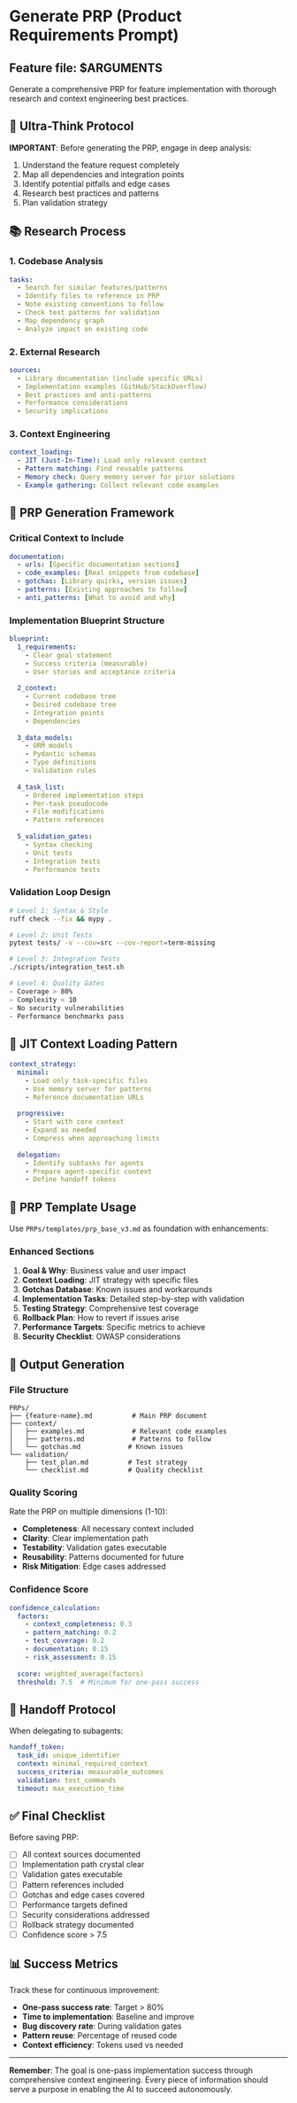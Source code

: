 # Generate PRP (Product Requirements Prompt)

## Feature file: $ARGUMENTS

Generate a comprehensive PRP for feature implementation with thorough research and context engineering best practices.

## 🧠 Ultra-Think Protocol

**IMPORTANT**: Before generating the PRP, engage in deep analysis:
1. Understand the feature request completely
2. Map all dependencies and integration points
3. Identify potential pitfalls and edge cases
4. Research best practices and patterns
5. Plan validation strategy

## 📚 Research Process

### 1. **Codebase Analysis**
```yaml
tasks:
  - Search for similar features/patterns
  - Identify files to reference in PRP
  - Note existing conventions to follow
  - Check test patterns for validation
  - Map dependency graph
  - Analyze impact on existing code
```

### 2. **External Research**
```yaml
sources:
  - Library documentation (include specific URLs)
  - Implementation examples (GitHub/StackOverflow)
  - Best practices and anti-patterns
  - Performance considerations
  - Security implications
```

### 3. **Context Engineering**
```yaml
context_loading:
  - JIT (Just-In-Time): Load only relevant context
  - Pattern matching: Find reusable patterns
  - Memory check: Query memory server for prior solutions
  - Example gathering: Collect relevant code examples
```

## 🎯 PRP Generation Framework

### Critical Context to Include
```yaml
documentation:
  - urls: [Specific documentation sections]
  - code_examples: [Real snippets from codebase]
  - gotchas: [Library quirks, version issues]
  - patterns: [Existing approaches to follow]
  - anti_patterns: [What to avoid and why]
```

### Implementation Blueprint Structure
```yaml
blueprint:
  1_requirements:
    - Clear goal statement
    - Success criteria (measurable)
    - User stories and acceptance criteria
    
  2_context:
    - Current codebase tree
    - Desired codebase tree
    - Integration points
    - Dependencies
    
  3_data_models:
    - ORM models
    - Pydantic schemas
    - Type definitions
    - Validation rules
    
  4_task_list:
    - Ordered implementation steps
    - Per-task pseudocode
    - File modifications
    - Pattern references
    
  5_validation_gates:
    - Syntax checking
    - Unit tests
    - Integration tests
    - Performance tests
```

### Validation Loop Design
```bash
# Level 1: Syntax & Style
ruff check --fix && mypy .

# Level 2: Unit Tests
pytest tests/ -v --cov=src --cov-report=term-missing

# Level 3: Integration Tests
./scripts/integration_test.sh

# Level 4: Quality Gates
- Coverage > 80%
- Complexity < 10
- No security vulnerabilities
- Performance benchmarks pass
```

## 🔄 JIT Context Loading Pattern

```yaml
context_strategy:
  minimal:
    - Load only task-specific files
    - Use memory server for patterns
    - Reference documentation URLs
    
  progressive:
    - Start with core context
    - Expand as needed
    - Compress when approaching limits
    
  delegation:
    - Identify subtasks for agents
    - Prepare agent-specific context
    - Define handoff tokens
```

## 📝 PRP Template Usage

Use `PRPs/templates/prp_base_v3.md` as foundation with enhancements:

### Enhanced Sections
1. **Goal & Why**: Business value and user impact
2. **Context Loading**: JIT strategy with specific files
3. **Gotchas Database**: Known issues and workarounds
4. **Implementation Tasks**: Detailed step-by-step with validation
5. **Testing Strategy**: Comprehensive test coverage
6. **Rollback Plan**: How to revert if issues arise
7. **Performance Targets**: Specific metrics to achieve
8. **Security Checklist**: OWASP considerations

## 🚀 Output Generation

### File Structure
```
PRPs/
├── {feature-name}.md          # Main PRP document
├── context/
│   ├── examples.md            # Relevant code examples
│   ├── patterns.md            # Patterns to follow
│   └── gotchas.md            # Known issues
└── validation/
    ├── test_plan.md          # Test strategy
    └── checklist.md          # Quality checklist
```

### Quality Scoring
Rate the PRP on multiple dimensions (1-10):
- **Completeness**: All necessary context included
- **Clarity**: Clear implementation path
- **Testability**: Validation gates executable
- **Reusability**: Patterns documented for future
- **Risk Mitigation**: Edge cases addressed

### Confidence Score
```yaml
confidence_calculation:
  factors:
    - context_completeness: 0.3
    - pattern_matching: 0.2
    - test_coverage: 0.2
    - documentation: 0.15
    - risk_assessment: 0.15
  
  score: weighted_average(factors)
  threshold: 7.5  # Minimum for one-pass success
```

## 🎪 Handoff Protocol

When delegating to subagents:
```yaml
handoff_token:
  task_id: unique_identifier
  context: minimal_required_context
  success_criteria: measurable_outcomes
  validation: test_commands
  timeout: max_execution_time
```

## ✅ Final Checklist

Before saving PRP:
- [ ] All context sources documented
- [ ] Implementation path crystal clear
- [ ] Validation gates executable
- [ ] Pattern references included
- [ ] Gotchas and edge cases covered
- [ ] Performance targets defined
- [ ] Security considerations addressed
- [ ] Rollback strategy documented
- [ ] Confidence score > 7.5

## 📊 Success Metrics

Track these for continuous improvement:
- **One-pass success rate**: Target > 80%
- **Time to implementation**: Baseline and improve
- **Bug discovery rate**: During validation gates
- **Pattern reuse**: Percentage of reused code
- **Context efficiency**: Tokens used vs needed

---

**Remember**: The goal is one-pass implementation success through comprehensive context engineering. Every piece of information should serve a purpose in enabling the AI to succeed autonomously.
